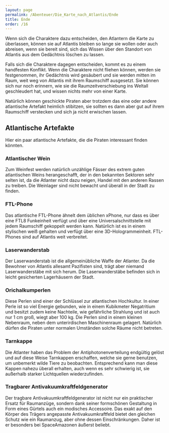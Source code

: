 ```yaml
---
layout: page
permalink: /Abenteuer/Die_Karte_nach_Atlantis/Ende
title: Ende
order: /16
---
```


Wenn sich die Charaktere dazu entscheiden, den Atlantern die Karte zu überlassen, können sie auf Atlantis bleiben so lange sie wollen oder auch abreisen, wenn sie bereit sind, sich das Wissen über den Standort von Atlantis aus dem Gedächtnis löschen zu lassen.

Falls sich die Charaktere dagegen entscheiden, kommt es zu einem handfesten Konflikt. Wenn die Charaktere nicht fliehen können, werden sie festgenommen, ihr Gedächtnis wird gesäubert und sie werden mitten im Raum, weit weg von Atlantis mit ihrem Raumschiff ausgesetzt. Sie können sich nur noch erinnern, wie sie die Raumzeitverschiebung ins Weltall geschleudert hat, und wissen nichts mehr von einer Karte.

Natürlich können geschickte Piraten aber trotzdem das eine oder andere atlantische Artefakt heimlich stibitzen, sie sollten es dann aber gut auf ihrem Raumschiff verstecken und sich ja nicht erwischen lassen.

## Atlantische Artefakte

Hier ein paar atlantische Artefakte, die die Piraten interessant finden könnten.

### Atlantischer Wein

Zum Weinfest werden natürlich unzählige Fässer des extrem guten atlantischen Weins herangeschafft, der in den bekannten Sektoren sehr selten ist, da die Atlanter nicht dazu neigen, Handel mit den anderen Rassen zu treiben. Die Weinlager sind nicht bewacht und überall in der Stadt zu finden.

### FTL-Phone

Das atlantische FTL-Phone ähnelt dem üblichen xPhone, nur dass es über eine FTL8 Funkeinheit verfügt und über eine Universalschnittstelle mit jedem Raumschiff gekoppelt werden kann. Natürlich ist es in einem stylischen weiß gehalten und verfügt über eine 3D-Hologrammeinheit. FTL-Phones sind auf Atlantis weit verbreitet.

### Laserwanderstab

Der Laserwanderstab ist die allgemeinübliche Waffe der Atlanter. Da die Bewohner von Atlantis allesamt Pazifisten sind, trägt aber niemand Laserwanderstäbe mit sich herum. Die Laserwanderstäbe befinden sich in leicht gesicherten Lagerhäusern der Stadt.

### Orichalkumperlen

Diese Perlen sind einer der Schlüssel zur atlantischen Hochkultur. In einer Perle ist so viel Energie gebunden, wie in einem Kubikmeter Negatritium und besitzt zudem keine Nachteile, wie gefährliche Strahlung und ist auch nur 1 cm groß, wiegt aber 100 kg. Die Perlen sind in einem kleinen Nebenraum, neben dem unterirdischen Maschinenraum gelagert. Natürlich dürfen die Piraten unter normalen Umständen solche Räume nicht betreten.

### Tarnkappe

Die Atlanter haben das Problem der Antiphotonenverteilung endgültig gelöst und auf diese Weise Tarnkappen erschaffen, welche sie gerne benutzen, um unbemerkt wilde Tiere zu beobachten. Entsprechend kann man diese Kappen nahezu überall erhalten, auch wenn es sehr schwierig ist, sie außerhalb starker Lichtquellen wiederzufinden.

### Tragbarer Antivakuumkraftfeldgenerator

Der tragbare Antivakuumkraftfeldgenerator ist nicht nur ein praktischer Ersatz für Raumanzüge, sondern dank seiner formschönen Gestaltung in Form eines Gürtels auch ein modisches Accessoire. Das exakt auf den Körper des Trägers angepasste Antivakuumkraftfeld bietet den gleichen Schutz wie ein Raumanzug, aber ohne dessen Einschränkungen. Daher ist er besonders bei SpaceAmazonen äußerst beliebt.
